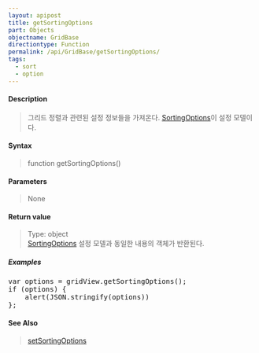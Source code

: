 ```yaml
---
layout: apipost
title: getSortingOptions
part: Objects
objectname: GridBase
directiontype: Function
permalink: /api/GridBase/getSortingOptions/
tags:
  - sort
  - option
---
```



#### Description

> 그리드 정렬과 관련된 설정 정보들을 가져온다. [SortingOptions](/api/types/SortingOptions/)이 설정 모델이다.

#### Syntax

> function getSortingOptions()

#### Parameters

> None

#### Return value

> Type: object  
> [SortingOptions](/api/types/SortingOptions/) 설정 모델과 동일한 내용의 객체가 반환된다.

##### Examples 

<pre class="prettyprint">
var options = gridView.getSortingOptions();
if (options) {
	alert(JSON.stringify(options))
};
</pre>

#### See Also
> [setSortingOptions](/api/GridBase/setSortingOptions)